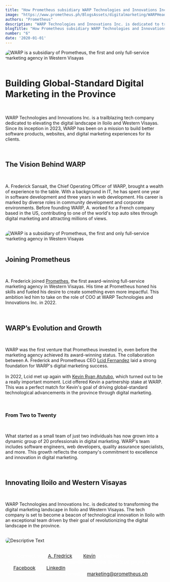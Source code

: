 ```yaml
---
title: "How Prometheus subsidiary WARP Technologies and Innovations Inc. is building Global-Standard Digital Marketing in Iloilo"
image: "https://www.prometheus.ph/BlogsAssets/digitalmarketing/WARPHeader.webp"
authors: "Prometheus"
description: "WARP Technologies and Innovations Inc. is dedicated to transforming the digital marketing landscape in Iloilo and Western Visayas with global-standard software products and web solutions."
blogTitle: "How Prometheus subsidiary WARP Technologies and Innovations Inc. is building Global-Standard Digital Marketing in Iloilo"
number: "6"
date: '2020-01-01'
---
```


<div style="display: flex;
    flex-direction: column;
    gap: 1rem;
"
    >
<img src="/BlogsAssets/digitalmarketing/WARPHeader.webp" alt="WARP is a subsidiary of Prometheus, the first and only full-service marketing agency in Western Visayas" style="border-radius: 15px;">

<h1 className="text-[#FFFFFF] font-bold text-[20px] sm:text-[35px] pt-5 pb-2  ">
Building Global-Standard Digital Marketing in the Province
</h1>
<p className="text-[#FFFFFF] text-[15px] sm:text-[28px] pb-5  sm:pb-10">
WARP Technologies and Innovations Inc. is a trailblazing tech company dedicated to elevating the digital landscape in Iloilo and Western Visayas. Since its inception in 2023, WARP has been on a mission to build better software products, websites, and digital marketing experiences for its clients.
 </p>


<h2 className="text-[#FFFFFF] text-[18px] font-bold  sm:text-[30px] pt-10 pb-1  text-left ">
The Vision Behind WARP
</h2>

<p className="text-[#FFFFFF] text-[15px] sm:text-[28px] pb-5  sm:pb-10 ">
A. Frederick Sansait, the Chief Operating Officer of WARP, brought a wealth of experience to the table. With a background in IT, he has spent one year in software development and three years in web development. His career is marked by diverse roles in community development and corporate environments. Before founding WARP, A. worked for a French company based in the US, contributing to one of the world's top auto sites through digital marketing and attracting millions of views.
</p>

<div className="w-full flex justify-center items-center">
<img src="/BlogsAssets/digitalmarketing/APic.webp" alt="WARP is a subsidiary of Prometheus, the first and only full-service marketing agency in Western Visayas" style="border-radius: 15px;" className="w-[600px] flex justify-center items-center">
</div>
<h2 className="text-[#FFFFFF] text-[18px] font-bold sm:text-[30px] pt-10 pb-2  "> Joining Prometheus</h2>

<p className="text-[#FFFFFF] text-[15px] sm:text-[28px] pb-5   ">
A. Frederick joined <a href="https://www.prometheus.ph/about" className="text-blue-500" > Promethes</a>, the first award-winning full-service marketing agency in Western Visayas. His time at Prometheus honed his skills and fueled his desire to create something even more impactful. This ambition led him to take on the role of COO at WARP Technologies and Innovations Inc. in 2022.
</p>


<h2 className="text-[#FFFFFF] text-[18px] sm:text-[35px] font-bold pt-10 pb-1 ">WARP’s Evolution and Growth</h2>

<p className="text-[#FFFFFF] text-[15px] sm:text-[28px] pb-5  sm:pb-10  ">
WARP was the first venture that Prometheus invested in, even before the marketing agency achieved its award-winning status. The collaboration between A. Frederick and Prometheus CEO <a href="https://www.prometheus.ph/blogs/beautyofstruggle" className="text-blue-500" > Lcid Fernandez</a> laid a strong foundation for WARP's digital marketing success.
<br/>
<br/>
In 2022, Lcid met up again with <a href="https://www.prometheus.ph/blogs/smartsolutions" className="text-blue-500" > Kevin Ryan Atutubo</a>, which turned out to be a really important moment. Lcid offered Kevin a partnership stake at WARP. This was a perfect match for Kevin's goal of driving global-standard technological advancements in the province through digital marketing.
</p>

<!-- <h3 className="text-[#FFFFFF] text-[14px] font-bold sm:text-[25px] pb-5 sm:pb-10 ">Tech Innovation in Iloilo</h3> -->
<h3 className="text-[#FFFFFF] text-[17px] font-bold sm:text-[28px] pt-10 pb-2  "> From Two to Twenty</h3>

<p className="text-[#FFFFFF] text-[15px] sm:text-[28px] pb-5  sm:pb-10">
What started as a small team of just two individuals has now grown into a dynamic group of 20 professionals in digital marketing. WARP's team includes software engineers, web developers, quality assurance specialists, and more. This growth reflects the company's commitment to excellence and innovation in digital marketing.
</p>

<h2 className="text-[#FFFFFF] text-[18px] sm:text-[35px] font-bold pt-10 pb-1 ">Innovating Iloilo and Western Visayas</h2>

<p className="text-[#FFFFFF] text-[15px] sm:text-[28px] pb-5  sm:pb-10  ">
WARP Technologies and Innovations Inc. is dedicated to transforming the digital marketing landscape in Iloilo and Western Visayas. The tech company is set to become a beacon of technological innovation in Iloilo with an exceptional team driven by their goal of revolutionizing the digital landscape in the province.
</p>


<img src="/BlogsAssets/digitalmarketing/WARPFooter.webp" alt="Descriptive Text" style="border-radius: 15px;">

<div style="color: white; font-size: 15px; display: flex; flex-direction: column;  gap: 3.5rem; ">
<ul className="text-[#FFFFFF]  sm:text-[15px] flex flex-col gap-5  ">
<li className="text-[#FFFFFF]   sm:text-[15px]  "> - Connect with <a href="https://www.linkedin.com/in/a-frederick-sansait-632718266/" className="text-blue-500">A. Fredrick</a> and <a href="https://www.linkedin.com/in/kebatu/" className="text-blue-500">Kevin</a> on LinkedIn. </li>
<li className="text-[#FFFFFF]   sm:text-[15px]  "> - To learn more about Prometheus, follow its official pages on <a href="https://www.facebook.com/PrometheusPr" className="text-blue-500">Facebook</a> and <a href="https://www.linkedin.com/company/prometheusph/" className="text-blue-500">LinkedIn</a>. </li>
<li className="text-[#FFFFFF] sm:text-[15px]  "> - Reach Prometheus via email at <a href="mailto:marketing@prometheus.ph" className="text-blue-500">marketing@prometheus.ph</a>.</li>

</ul>
 
</div>
<!-- <meta name="author" content="Prometheus" />
<meta name="publish_date" property="og:publish_date" content="2024-05-09"> -->
</div>
<!-- <time datetime="2021-05-23">May 2021</time> -->
